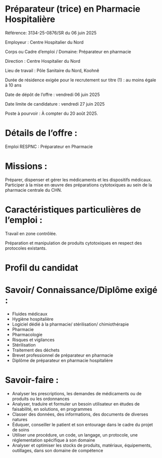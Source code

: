 # Préparateur (trice) en Pharmacie Hospitalière

Référence: 3134-25-0876/SR du 06 juin 2025

Employeur : Centre Hospitalier du Nord

Corps ou Cadre d’emploi / Domaine: Préparateur en pharmacie

Direction : Centre Hospitalier du Nord

Lieu de travail : Pôle Sanitaire du Nord, Koohnê

Durée de résidence exigée pour le recrutement sur titre (1) : au moins égale à 10 ans

Date de dépôt de l’offre : vendredi 06 juin 2025

Date limite de candidature : vendredi 27 juin 2025

Poste à pourvoir : À compter du 20 août 2025.

# Détails de l’offre :

Emploi RESPNC : Préparateur en Pharmacie

# Missions :

Préparer, dispenser et gérer les médicaments et les dispositifs médicaux. Participer à la mise en œuvre des préparations cytotoxiques au sein de la pharmacie centrale du CHN.

# Caractéristiques particulières de l’emploi :

Travail en zone contrôlée.

Préparation et manipulation de produits cytotoxiques en respect des protocoles existants.

# Profil du candidat

# Savoir/ Connaissance/Diplôme exigé :

- Fluides médicaux
- Hygiène hospitalière
- Logiciel dédié à la pharmacie/ stérilisation/ chimiothérapie
- Pharmacie
- Pharmacologie
- Risques et vigilances
- Stérilisation
- Traitement des déchets
- Brevet professionnel de préparateur en pharmacie
- Diplôme de préparateur en pharmacie hospitalière

# Savoir-faire :

- Analyser les prescriptions, les demandes de médicaments ou de produits ou les ordonnances
- Analyser, traduire et formuler un besoin utilisateur en études de faisabilité, en solutions, en programmes
- Classer des données, des informations, des documents de diverses natures
- Éduquer, conseiller le patient et son entourage dans le cadre du projet de soins
- Utiliser une procédure, un code, un langage, un protocole, une réglementation spécifique à son domaine
- Analyser et optimiser les stocks de produits, matériaux, équipements, outillages, dans son domaine de compétence